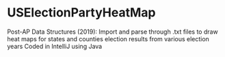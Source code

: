 # USElectionPartyHeatMap
Post-AP Data Structures (2019): Import and parse through .txt files to draw heat maps for states and counties election results from various election years
Coded in IntelliJ using Java
